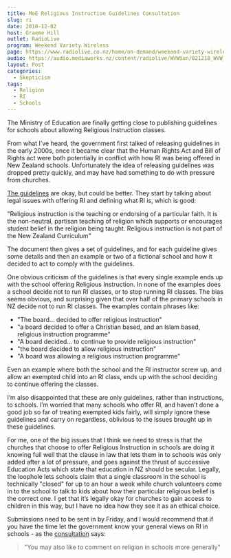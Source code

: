 ```yaml
---
title: MoE Religious Instruction Guidelines Consultation
slug: ri
date: 2018-12-02
host: Graeme Hill
outlet: RadioLive
program: Weekend Variety Wireless
page: https://www.radiolive.co.nz/home/on-demand/weekend-variety-wireless/2018/11/weekend-variety-wireless--in-case-you-missed-sunday-021218.html
audio: https://audio.mediaworks.nz/content/radiolive/WVWSun/021218_WVW_SKepticalthoughts.mp3
layout: Post
categories:
  - Skepticism
tags:
  - Religion
  - RI
  - Schools
---
```


The Ministry of Education are finally getting close to publishing guidelines for schools about allowing Religious Instruction classes.

<!-- more -->

From what I’ve heard, the government first talked of releasing guidelines in the early 2000s, once it became clear that the Human Rights Act and Bill of Rights act were both potentially in conflict with how RI was being offered in New Zealand schools. Unfortunately the idea of releasing guidelines was dropped pretty quickly, and may have had something to do with pressure from churches.

[The guidelines](https://www.education.govt.nz/assets/Documents/Consultations/Draft-Religious-Instruction-Guidelines-for-consultation.pdf) are okay, but could be better. They start by talking about legal issues with offering RI and defining what RI is, which is good:

"Religious instruction is the teaching or endorsing of a particular faith. It is the non-neutral, partisan teaching of religion which supports or encourages student belief in the religion being taught. Religious instruction is not part of the New Zealand Curriculum"

The document then gives a set of guidelines, and for each guideline gives some details and then an example or two of a fictional school and how it decided to act to comply with the guidelines.

One obvious criticism of the guidelines is that every single example ends up with the school offering Religious Instruction. In none of the examples does a school decide not to run RI classes, or to stop running RI classes. The bias seems obvious, and surprising given that over half of the primary schools in NZ decide not to run RI classes. The examples contain phrases like:

* "The board... decided to offer religious instruction"
* "a board decided to offer a Christian based, and an Islam based, religious instruction programme"
* "A board decided... to continue to provide religious instruction"
* "the board decided to allow religious instruction"
* "A board was allowing a religious instruction programme"

Even an example where both the school and the RI instructor screw up, and allow an exempted child into an RI class, ends up with the school deciding to continue offering the classes.

I’m also disappointed that these are only guidelines, rather than instructions, to schools. I’m worried that many schools who offer RI, and haven’t done a good job so far of treating exempted kids fairly, will simply ignore these guidelines and carry on regardless, oblivious to the issues brought up in these guidelines.

For me, one of the big issues that I think we need to stress is that the churches that choose to offer Religious Instruction in schools are doing it knowing full well that the clause in law that lets them in to schools was only added after a lot of pressure, and goes against the thrust of successive Education Acts which state that education in NZ should be secular. Legally, the loophole lets schools claim that a single classroom in the school is technically "closed" for up to an hour a week while church volunteers come in to the school to talk to kids about how their particular religious belief is the correct one. I get that it’s legally okay for churches to gain access to children in this way, but I have no idea how they see it as an ethical choice.

Submissions need to be sent in by Friday, and I would recommend that if you have the time let the government know your general views on RI in schools - as the [consultation](https://www.education.govt.nz/our-work/consultations/open-consultations/draft-guidelines-on-religious-instruction/) says:

> "You may also like to comment on religion in schools more generally"
